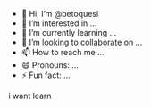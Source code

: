 - 👋 Hi, I’m @betoquesi
- 👀 I’m interested in ...
- 🌱 I’m currently learning ...
- 💞️ I’m looking to collaborate on ...
- 📫 How to reach me ...
- 😄 Pronouns: ...
- ⚡ Fun fact: ...

<!---
betoquesi/betoquesi is a ✨ special ✨ repository because its `README.md` (this file) appears on your GitHub profile.
You can click the Preview link to take a look at your changes.
--->i want learn

